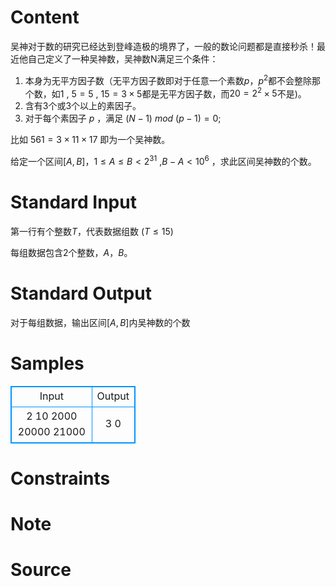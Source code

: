 
# Content

吴神对于数的研究已经达到登峰造极的境界了，一般的数论问题都是直接秒杀！最近他自己定义了一种吴神数，吴神数N满足三个条件：
1. 本身为无平方因子数（无平方因子数即对于任意一个素数$p$，$p^2$都不会整除那个数，如$1$ , $5=5$ , $15=3\times 5$都是无平方因子数，而$20=2^2\times 5$不是)。
2. 含有$3$个或$3$个以上的素因子。
3. 对于每个素因子 $p$ ，满足 $(N-1)\ mod\ (p-1)=0$;

比如 $561=3\times 11\times 17$ 即为一个吴神数。

给定一个区间$[A,B]$，$1\leq A\leq B<2^{31}$ ,$B-A<10^6$ ，求此区间吴神数的个数。

# Standard Input

第一行有个整数$T$，代表数据组数 ($T\leq 15$)

每组数据包含$2$个整数，$A$，$B$。

# Standard Output

对于每组数据，输出区间$[A,B]$内吴神数的个数

# Samples

<style>
        table,table tr th, table tr td { border:1px solid #0094ff; }
        table { width: 200px; min-height: 25px; line-height: 25px; text-align: center; border-collapse: collapse;}   
    </style>
<table>
	<tr>
		<td>Input</td>
		<td>Output</td>
	</tr>
<tr><td>2
10 2000
20000 21000</td><td>3
0</td></tr></table>


# Constraints



# Note



# Source


